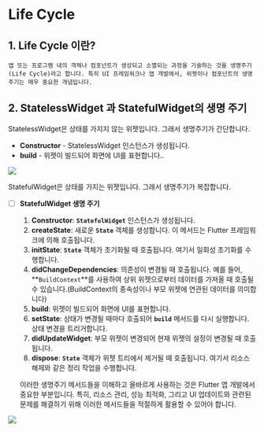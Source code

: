 # Life Cycle

## 1. Life Cycle 이란?
	앱 또는 프로그램 내의 객체나 컴포넌트가 생성되고 소멸되는 과정을 기술하는 것을 생명주기(Life Cycle)라고 합니다. 특히 UI 프레임워크나 앱 개발에서, 위젯이나 컴포넌트의 생명주기는 매우 중요한 개념입니다.

## 2. StatelessWidget 과 StatefulWidget의 생명 주기
StatelessWidget은 상태를 가지지 않는 위젯입니다. 그래서 생명주기가 간단합니다.
- **Constructor** - StatelessWidget 인스턴스가 생성됩니다.
- **build** - 위젯이 빌드되어 화면에 UI를 표현합니다..


![](https://i.imgur.com/XILzUjM.png)


StatefulWidget은 상태를 가지는 위젯입니다. 그래서 생명주기가 복잡합니다.

- [ ] **StatefulWidget 생명 주기**
    
    1. **Constructor**: **`StatefulWidget`** 인스턴스가 생성됩니다.
    2. **createState**: 새로운 **`State`** 객체를 생성합니다. 이 메서드는 Flutter 프레임워크에 의해 호출됩니다.
    3. **initState**: **`State`** 객체가 초기화될 때 호출됩니다. 여기서 일회성 초기화를 수행합니다.
    4. **didChangeDependencies**: 의존성이 변경될 때 호출됩니다. 예를 들어, **`BuildContext`**를 사용하여 상위 위젯으로부터 데이터를 가져올 때 호출될 수 있습니다.(BuildContext의 종속성이나 부모 위젯에 연관된 데이터를 의미합니다)
    5. **build**: 위젯이 빌드되어 화면에 UI를 표현합니다.
    6. **setState**: 상태가 변경될 때마다 호출되어 **`build`** 메서드를 다시 실행합니다. 상태 변경을 트리거합니다.
    7. **didUpdateWidget**: 부모 위젯이 변경되어 현재 위젯의 설정이 변경될 때 호출됩니다.
    8. **dispose**: **`State`** 객체가 위젯 트리에서 제거될 때 호출됩니다. 여기서 리소스 해제와 같은 정리 작업을 수행합니다.
    
    이러한 생명주기 메서드들을 이해하고 올바르게 사용하는 것은 Flutter 앱 개발에서 중요한 부분입니다. 특히, 리소스 관리, 성능 최적화, 그리고 UI 업데이트와 관련된 문제를 해결하기 위해 이러한 메서드들을 적절하게 활용할 수 있어야 합니다.

![](https://i.imgur.com/Eh7cQBO.png)

